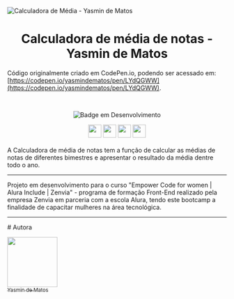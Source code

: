 ![Calculadora de Média - Yasmin de Matos](https://user-images.githubusercontent.com/98225965/193301675-4b5e06eb-319d-401d-bc15-c4afa59685cd.png)

<h1 align="center"> Calculadora de média de notas - Yasmin de Matos </h1>

Código originalmente criado em CodePen.io, podendo ser acessado em: [https://codepen.io/yasmindematos/pen/LYdQGWW](https://codepen.io/yasmindematos/pen/LYdQGWW).

<br>
<div style="display: inline_block" align="center">

![Badge em Desenvolvimento](http://img.shields.io/static/v1?label=STATUS&message=EM%20DESENVOLVIMENTO&color=GREEN&style=for-the-badge)

  <img width="30" src="https://cdn.jsdelivr.net/gh/devicons/devicon/icons/html5/html5-original.svg" />
  <img width="30" src="https://cdn.jsdelivr.net/gh/devicons/devicon/icons/css3/css3-original.svg" />
  <img width="30" src="https://cdn.jsdelivr.net/gh/devicons/devicon/icons/javascript/javascript-original.svg" />
          
          
  <img width="30" src="https://cdn.jsdelivr.net/gh/devicons/devicon/icons/vscode/vscode-original.svg" />

</div>       
<br>
A Calculadora de média de notas tem a função de calcular as médias de notas de diferentes bimestres e apresentar o resultado da média dentre todo o ano.

<hr>

Projeto em desenvolvimento para o curso "Empower Code for women | Alura Include | Zenvia" - programa de formação Front-End realizado pela empresa Zenvia em parceria com a escola Alura, tendo este bootcamp a finalidade de capacitar mulheres na área tecnológica.

<hr>
# Autora

[<img src="https://avatars.githubusercontent.com/u/98225965" width=115><br><sub>Yasmin de Matos</sub>](https://github.com/yasmindematos) 
